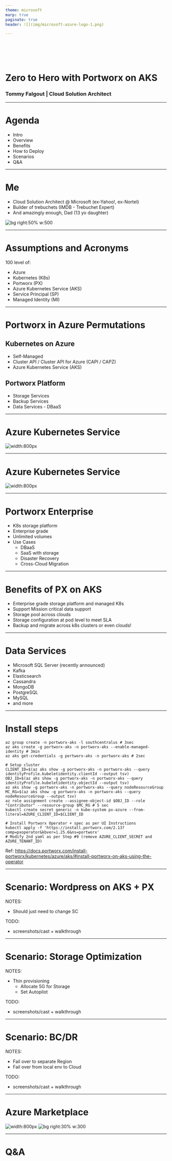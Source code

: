 ```yaml
---
theme: microsoft
marp: true
paginate: true
header: ![](img/microsoft-azure-logo-1.png)

---
```


<!-- 
_class: intro-blue 
_header: ![]()
-->

# &nbsp;
# Zero to Hero with Portworx on AKS
### Tommy Falgout | Cloud Solution Architect

---

# Agenda

- Intro
- Overview
- Benefits
- How to Deploy
- Scenarios
- Q&A

---

# Me

- Cloud Solution Architect @ Microsoft (ex-Yahoo!, ex-Nortel)
- Builder of trebuchets (IMDB - Trebuchet Expert)
- And amazingly enough, Dad (13 yo daughter)

![bg right:50% w:500](https://planomagazine.com/wp-content/uploads/2015/09/SLINGFEST-DFW-TREBUCHET-CATAPULT-PLANO-MAGAZINE-SLIDESHOW.jpg)

---

# Assumptions and Acronyms

100 level of:
- Azure
- Kubernetes (K8s)
- Portworx (PX)
- Azure Kubernetes Service (AKS)
- Service Principal (SP)
- Managed Identity (MI)

---

# Portworx in Azure Permutations

## Kubernetes on Azure

- Self-Managed
- Cluster API / Cluster API for Azure (CAPI / CAPZ)
- Azure Kubernetes Service (AKS)

## Portworx Platform

- Storage Services
- Backup Services
- Data Services - DBaaS

---

# Azure Kubernetes Service

![width:800px](img/aks.png)

---
# Azure Kubernetes Service

![width:800px](img/aks-2.png)

---

# Portworx Enterprise

- K8s storage platform
- Enterprise grade
- Unlimited volumes
- Use Cases
  - DBaaS
  - SaaS with storage
  - Disaster Recovery
  - Cross-Cloud Migration
---

# Benefits of PX on AKS

- Enterprise grade storage platform and managed K8s
- Support Mission critical data support
- Storage pool across clouds
- Storage configuration at pod level to meet SLA
- Backup and migrate across k8s clusters or even clouds!

---

# Data Services

- Microsoft SQL Server (recently announced)
- Kafka
- Elasticsearch
- Cassandra
- MongoDB
- PostgreSQL
- MySQL
- and more

---

# Install steps

```
az group create -n portworx-aks -l southcentralus # 3sec
az aks create -g portworx-aks -n portworx-aks --enable-managed-identity # 3min
az aks get-credentials -g portworx-aks -n portworx-aks # 2sec

# Setup cluster
CLIENT_ID=$(az aks show -g portworx-aks -n portworx-aks --query identityProfile.kubeletidentity.clientId --output tsv)
OBJ_ID=$(az aks show -g portworx-aks -n portworx-aks --query identityProfile.kubeletidentity.objectId --output tsv)
az aks show -g portworx-aks -n portworx-aks --query nodeResourceGroup
MC_RG=$(az aks show -g portworx-aks -n portworx-aks --query nodeResourceGroup --output tsv)
az role assignment create --assignee-object-id $OBJ_ID --role "Contributor" --resource-group $MC_RG # 5 sec
kubectl create secret generic -n kube-system px-azure --from-literal=AZURE_CLIENT_ID=$CLIENT_ID

# Install Portworx Operator + spec as per UI Instructions
kubectl apply -f 'https://install.portworx.com/2.13?comp=pxoperator&kbver=1.25.6&ns=portworx'
# Modify 2nd yaml as per Step #9 (remove AZURE_CLIENT_SECRET and AZURE_TENANT_ID)

```

Ref: https://docs.portworx.com/install-portworx/kubernetes/azure/aks/#install-portworx-on-aks-using-the-operator

---

# Scenario: Wordpress on AKS + PX

NOTES:
- Should just need to change SC

TODO:
- screenshots/cast + walkthrough

---

# Scenario: Storage Optimization

NOTES:
- Thin provisioning
  - Allocate 5G for Storage
  - Set Autopilot

TODO:
- screenshots/cast + walkthrough

---

# Scenario: BC/DR

NOTES:
- Fail over to separate Region
- Fail over from local env to Cloud

TODO:
- screenshots/cast + walkthrough

---

# Azure Marketplace

<!-- 
Part of K8s Apps in MP.  
Can deploy directly into AKS Cluster
-->

![width:800px](img/portworx-marketplace.png)
![bg right:30% w:300](img/marketplace-qr-code.png)

---

# Q&A